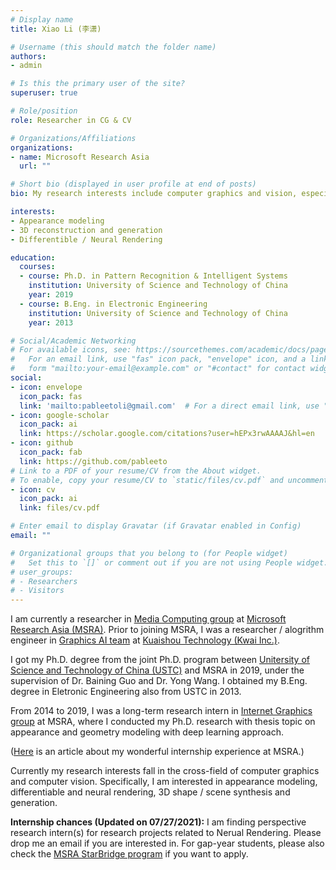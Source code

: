 ```yaml
---
# Display name
title: Xiao Li (李潇)

# Username (this should match the folder name)
authors:
- admin

# Is this the primary user of the site?
superuser: true

# Role/position
role: Researcher in CG & CV

# Organizations/Affiliations
organizations:
- name: Microsoft Research Asia
  url: ""

# Short bio (displayed in user profile at end of posts)
bio: My research interests include computer graphics and vision, especially in appearance modeling, neural rendering and 3D synthesis.

interests:
- Appearance modeling
- 3D reconstruction and generation
- Differentible / Neural Rendering

education:
  courses:
  - course: Ph.D. in Pattern Recognition & Intelligent Systems
    institution: University of Science and Technology of China
    year: 2019
  - course: B.Eng. in Electronic Engineering 
    institution: University of Science and Technology of China
    year: 2013

# Social/Academic Networking
# For available icons, see: https://sourcethemes.com/academic/docs/page-builder/#icons
#   For an email link, use "fas" icon pack, "envelope" icon, and a link in the
#   form "mailto:your-email@example.com" or "#contact" for contact widget.
social:
- icon: envelope
  icon_pack: fas
  link: 'mailto:pableetoli@gmail.com'  # For a direct email link, use "mailto:test@example.org".
- icon: google-scholar
  icon_pack: ai
  link: https://scholar.google.com/citations?user=hEPx3rwAAAAJ&hl=en
- icon: github
  icon_pack: fab
  link: https://github.com/pableeto
# Link to a PDF of your resume/CV from the About widget.
# To enable, copy your resume/CV to `static/files/cv.pdf` and uncomment the lines below.
- icon: cv
  icon_pack: ai
  link: files/cv.pdf

# Enter email to display Gravatar (if Gravatar enabled in Config)
email: ""

# Organizational groups that you belong to (for People widget)
#   Set this to `[]` or comment out if you are not using People widget.
# user_groups:
# - Researchers
# - Visitors
---
```


I am currently a researcher in <a href=https://www.microsoft.com/en-us/research/group/media-computing-group>Media Computing group</a> at <a href="https://www.msra.cn/">Microsoft Research Asia (MSRA)</a>. 
Prior to joining MSRA, I was a researcher / alogrithm engineer in <a href="http://www.chongyangma.com/team/index.html">Graphics AI team</a> at <a href="https://www.kuaishou.com/">Kuaishou Technology (Kwai Inc.)</a>.

I got my Ph.D. degree from the joint Ph.D. program between <a href="https://www.ustc.edu.cn/">Unitersity of Science and Technology of China (USTC)</a> and MSRA in 2019, under the supervision of Dr. Baining Guo and Dr. Yong Wang. I obtained my B.Eng. degree in Eletronic Engineering also from USTC in 2013.

From 2014 to 2019, I was a long-term research intern in <a href=https://www.microsoft.com/en-us/research/group/internet-graphics>Internet Graphics group</a> at MSRA, where I conducted my Ph.D. research with thesis topic on appearance and geometry modeling with deep learning approach.

(<a href = "https://mp.weixin.qq.com/s?__biz=MzA4NzIyMDY0OA==&mid=2655393474&idx=1&sn=7268b5e38dddbb216f6354de3a9cf1e4&scene=19#wechat_redirect">Here</a> is an article about my wonderful internship experience at MSRA.)

Currently my research interests fall in the cross-field of computer graphics and computer vision.
Specifically, I am interested in appearance modeling, differentiable and neural rendering, 3D shape / scene synthesis and generation.

<b>Internship chances (Updated on 07/27/2021):</b> I am finding perspective research intern(s) for research projects related to Nerual Rendering. Please drop me an email if you are interested in. For gap-year students, please also check the <a href="https://www.msra.cn/zh-cn/news/outreach-articles/2021-2022-%E5%BE%AE%E8%BD%AF%E4%BA%9A%E6%B4%B2%E7%A0%94%E7%A9%B6%E9%99%A2%E6%98%9F%E6%A1%A5%E8%AE%A1%E5%88%92%E5%BC%80%E6%94%BE%E7%94%B3%E8%AF%B7%E5%95%A6%EF%BC%81">MSRA StarBridge program</a> if you want to apply.
